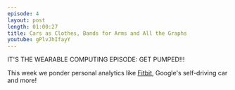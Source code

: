 ```yaml
---
episode: 4
layout: post
length: 01:00:27
title: Cars as Clothes, Bands for Arms and All the Graphs
youtube: gPlvJhIfayY
---
```


IT'S THE WEARABLE COMPUTING EPISODE: GET PUMPED!!!

This week we ponder personal analytics like [Fitbit](http://fitbit.com), Google's self-driving car and more!